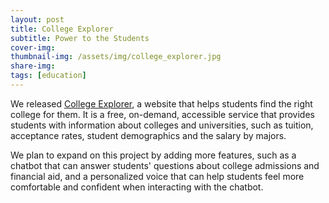 ```yaml
---
layout: post
title: College Explorer
subtitle: Power to the Students
cover-img: 
thumbnail-img: /assets/img/college_explorer.jpg
share-img: 
tags: [education]
---
```

We released [College Explorer](https://college-explorer.streamlit.app/), a website that helps students find the right college for them. It is a free, on-demand, accessible service that provides students with information about colleges and universities, such as tuition, acceptance rates, student demographics and the salary by majors. 

We plan to expand on this project by adding more features, such as a chatbot that can answer students' questions about college admissions and financial aid, and a personalized voice that can help students feel more comfortable and confident when interacting with the chatbot.